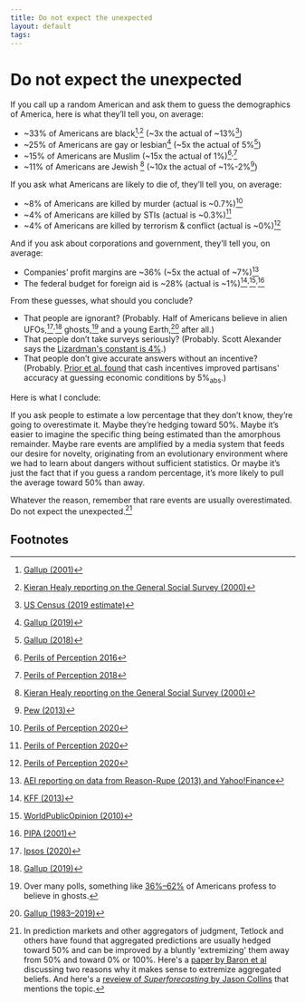 ```yaml
---
title: Do not expect the unexpected
layout: default
tags: 
---
```


# Do not expect the unexpected


If you call up a random American and ask them to guess the demographics of America, here is what they’ll tell you, on average:

* ~33% of Americans are black[^1]<sup>,</sup>[^2] (~3x the actual of ~13%[^3])
* ~25% of Americans are gay or lesbian[^4] (~5x the actual of 5%[^5])
* ~15% of Americans are Muslim (~15x the actual of 1%)[^6]<sup>,</sup>[^7]
* ~11% of Americans are Jewish [^2] (~10x the actual of ~1%-2%[^8])

If you ask what Americans are likely to die of, they’ll tell you, on average:

* ~8% of Americans are killed by murder (actual is ~0.7%)[^9]
* ~4% of Americans are killed by STIs (actual is ~0.3%)[^9]
* ~4% of Americans are killed by terrorism & conflict (actual is ~0%)[^9]

And if you ask about corporations and government, they’ll tell you, on average:

* Companies’ profit margins are ~36% (~5x the actual of ~7%)[^10]
* The federal budget for foreign aid is ~28% (actual is ~1%)[^11]<sup>,</sup>[^12]<sup>,</sup>[^13]

From these guesses, what should you conclude?

* That people are ignorant? (Probably. Half of Americans believe in alien UFOs,[^14]<sup>,</sup>[^15] ghosts,[^16] and a young Earth,[^17] after all.)
* That people don’t take surveys seriously? (Probably. Scott Alexander says the [Lizardman's constant is 4%](https://slatestarcodex.com/2013/04/12/noisy-poll-results-and-reptilian-muslim-climatologists-from-mars/).)
* That people don’t give accurate answers without an incentive? (Probably. [Prior et al. found](https://web.archive.org/web/20200830234412/https://scholar.princeton.edu/sites/default/files/mprior/files/psk2015.qjps_.pdf) that cash incentives improved partisans' accuracy at guessing economic conditions by 5%<sub>abs</sub>.)

Here is what I conclude:

If you ask people to estimate a low percentage that they don’t know, they’re going to overestimate it. Maybe they’re hedging toward 50%. Maybe it’s easier to imagine the specific thing being estimated than the amorphous remainder. Maybe rare events are amplified by a media system that feeds our desire for novelty, originating from an evolutionary environment where we had to learn about dangers without sufficient statistics. Or maybe it’s just the fact that if you guess a random percentage, it’s more likely to pull the average toward 50% than away.

Whatever the reason, remember that rare events are usually overestimated. Do not expect the unexpected.[^18]


<!-- Footnotes themselves at the bottom. -->
## Footnotes

[^1]:
     [Gallup (2001)](https://web.archive.org/web/20200630120709/https://news.gallup.com/poll/4435/public-overestimates-us-black-hispanic-populations.aspx)

[^2]:
     [Kieran Healy reporting on the General Social Survey (2000)](https://web.archive.org/web/20161106192553/https://kieranhealy.org/blog/archives/2015/04/28/guessing-the-population-composition-of-the-us/)

[^3]:
     [US Census (2019 estimate)](https://web.archive.org/web/20200830060714/https://www.census.gov/quickfacts/fact/table/US/PST045219)

[^4]:
     [Gallup (2019)](https://web.archive.org/web/20200813145435/https://news.gallup.com/poll/259571/americans-greatly-overestimate-gay-population.aspx)

[^5]:
     [Gallup (2018)](https://web.archive.org/web/20200829071051/https://news.gallup.com/poll/234863/estimate-lgbt-population-rises.aspx)

[^6]:
     [Perils of Perception 2016](https://web.archive.org/web/20200802170209/https://www.ipsos.com/sites/default/files/2016-12/Perils-of-perception-2016.pdf)

[^7]:
     [Perils of Perception 2018](https://web.archive.org/web/20200131155145/https://www.ipsos.com/sites/default/files/ct/news/documents/2018-12/ipsos-mori-perils-of-perception-2018.pdf)

[^8]:
     [Pew (2013)](https://web.archive.org/web/20200825102031/https://www.pewforum.org/2013/10/01/chapter-1-population-estimates/)

[^9]:
     [Perils of Perception 2020](https://web.archive.org/web/20200830231113/https://www.ipsos.com/sites/default/files/ct/news/documents/2020-02/ipsos-mori-perils-of-perception-2020-causes-of-death.pdf)

[^10]:
     [AEI reporting on data from Reason-Rupe (2013) and Yahoo!Finance](https://web.archive.org/web/20200421024737/https://www.aei.org/carpe-diem/the-public-thinks-the-average-company-makes-a-36-profit-margin-which-is-about-5x-too-high/)

[^11]:
     [KFF (2013)](https://web.archive.org/web/20200830231540/https://www.kff.org/global-health-policy/poll-finding/2013-survey-of-americans-on-the-u-s-role-in-global-health/)

[^12]:
     [WorldPublicOpinion (2010)](https://web.archive.org/web/20110408191905/http://www.worldpublicopinion.org/pipa/pdf/nov10/ForeignAid_Nov10_quaire.pdf)

[^13]:
     [PIPA (2001)](https://web.archive.org/web/20160506202643/http://www.pipa.org/OnlineReports/ForeignAid/ForeignAid_Feb01/ForeignAid_Feb01_rpt.pdf)

[^14]:
    [Ipsos (2020)](https://web.archive.org/web/20200830235528/https://www.ipsos.com/en-us/news-polls/majority-believe-intelligent-life-exists-on-other-planets)

[^15]:
    [Gallup (2019)](https://web.archive.org/web/20200823194017/https://news.gallup.com/poll/266441/americans-skeptical-ufos-say-government-knows.aspx)

[^16]:
    Over many polls, something like [36%–62%](https://www.politifact.com/factchecks/2014/may/04/kareem-abdul-jabbar/nba-legend-abdul-jabbar-more-whites-believe-ghosts/) of Americans profess to believe in ghosts.
     
[^17]:
    [Gallup (1983–2019)](https://web.archive.org/web/*/https://news.gallup.com/poll/261680/americans-believe-creationism.aspx)

[^18]:
    In prediction markets and other aggregators of judgment, Tetlock and others have found that aggregated predictions are usually hedged toward 50% and can be improved by a bluntly 'extremizing' them away from 50% and toward 0% or 100%. Here's a [paper by Baron et al](https://web.archive.org/web/20200830235851/https://faculty.wharton.upenn.edu/wp-content/uploads/2015/07/2015---two-reasons-to-make-aggregated-probability-forecasts_1.pdf) discussing two reasons why it makes sense to extremize aggregated beliefs. And here's a [reveiew of _Superforecasting_ by Jason Collins](https://jasoncollins.blog/2016/09/12/tetlock-and-gardners-superforecasting-the-art-and-science-of-prediction/) that mentions the topic.